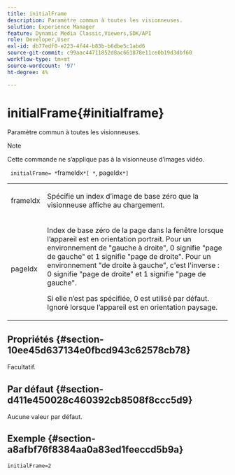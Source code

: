 ```yaml
---
title: initialFrame
description: Paramètre commun à toutes les visionneuses.
solution: Experience Manager
feature: Dynamic Media Classic,Viewers,SDK/API
role: Developer,User
exl-id: db77edf0-e223-4f44-b83b-b6dbe5c1abd6
source-git-commit: c99aac44711852d8ac661878e11ce0b19d3dbf60
workflow-type: tm+mt
source-wordcount: '97'
ht-degree: 4%

---
```


# initialFrame{#initialframe}

Paramètre commun à toutes les visionneuses.

>[!NOTE]
>
>Cette commande ne s’applique pas à la visionneuse d’images vidéo.

` initialFrame= *`frameIdx`*[ *`, pageIdx`*]`

<table id="table_9B98C97485DD4DEB8A6ECBCE8DF6B886"> 
 <tbody> 
  <tr> 
   <td colname="col1"> <p> <span class="codeph"> <span class="varname"> frameIdx</span> </span> </p> </td> 
   <td colname="col2"> <p> Spécifie un index d’image de base zéro que la visionneuse affiche au chargement. </p> </td> 
  </tr> 
  <tr> 
   <td colname="col1"> <p><span class="codeph"><span class="varname"> pageIdx</span></span> </p> </td> 
   <td colname="col2"> <p>Index de base zéro de la page dans la fenêtre lorsque l’appareil est en orientation portrait. Pour un environnement de "gauche à droite", <span class="codeph"> 0</span> signifie "page de gauche" et <span class="codeph"> 1</span> signifie "page de droite". Pour un environnement "de droite à gauche", c'est l'inverse : <span class="codeph"> 0</span> signifie "page de droite" et <span class="codeph"> 1</span> signifie "page de gauche". </p> <p>Si elle n’est pas spécifiée, <span class="codeph"> 0</span> est utilisé par défaut. Ignoré lorsque l’appareil est en orientation paysage. </p> </td> 
  </tr> 
 </tbody> 
</table>

## Propriétés {#section-10ee45d637134e0fbcd943c62578cb78}

Facultatif.

## Par défaut {#section-d411e450028c460392cb8508f8ccc5d9}

Aucune valeur par défaut.

## Exemple {#section-a8afbf76f8384aa0a83ed1feeccd5b9a}

```
initialFrame=2
```
